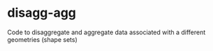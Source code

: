 # disagg-agg
Code to disaggregate and aggregate data associated with a different geometries (shape sets)
